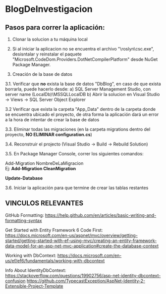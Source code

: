 # BlogDeInvestigacion

## Pasos para correr la aplicación:

1. Clonar la solucion a tu máquina local

2. Si al iniciar la aplicacion no se encuentra el archivo "\roslyn\csc.exe", desisntalar y reinstalar el paquete
"Microsoft.CodeDom.Providers.DotNetCompilerPlatform" desde NuGet Package Manager.

3. Creación de la base de datos

3.1.
  Verificar que **no** exista la base de datos "DbBlog", en caso de que exista borrarla, puede hacerlo desde:
  a) SQL Server Management Studio, con server name (LocalDb)\MSSQLLocalDB
  b) Abrir la solucion en Visual Studio -> Views -> SQL Server Object Explorer
  
3.2
  Verificar que exista la carpeta "App_Data" dentro de la carpeta donde se encuentra ubicado el proyecto, de otra forma la aplicación dará un error a la hora de intentar de crear la base de datos

3.3.
  Eliminar todas las migraciones (en la carpeta migrations dentro del proyecto, **NO ELIMINAR configuration.cs**)
  
3.4.
  Reconstruir el projecto (Visual Studio -> Build -> Rebuild Solution)
  
3.5.
  En Package Manager Console, correr los siguientes comandos:
  
  Add-Migration NombreDeLaMigracion       
                        Ej: **Add-Migration CleanMigration**
  
  **Update-Database**
  
3.6.
  Iniciar la aplicación para que termine de crear las tablas restantes




## VINCULOS RELEVANTES

GitHub Formatting: 
https://help.github.com/en/articles/basic-writing-and-formatting-syntax

Get Started with Entity Framework 6 Code First:
https://docs.microsoft.com/en-us/aspnet/mvc/overview/getting-started/getting-started-with-ef-using-mvc/creating-an-entity-framework-data-model-for-an-asp-net-mvc-application#create-the-database-context

Working with DbContext: 
https://docs.microsoft.com/en-us/ef/ef6/fundamentals/working-with-dbcontext

Info About IdentityDbContext:
https://stackoverflow.com/questions/19902756/asp-net-identity-dbcontext-confusion
https://github.com/TypecastException/AspNet-Identity-2-Extensible-Project-Template



